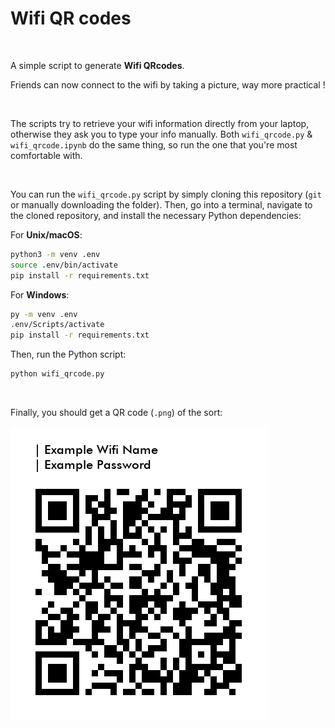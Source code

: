 <h1>Wifi QR codes</h1>

<br/>

A simple script to generate **Wifi QRcodes**. 

Friends can now connect to the wifi by taking a picture, way more practical !

<br/>

The scripts try to retrieve your wifi information directly from your laptop, otherwise they ask you to type your info manually. Both `wifi_qrcode.py` & `wifi_qrcode.ipynb` do the same thing, so run the one that you're most comfortable with. 

<br/>

You can run the `wifi_qrcode.py` script by simply cloning this repository (`git` or manually downloading the folder). Then, go into a terminal, navigate to the cloned repository, and install the necessary Python dependencies:

For **Unix/macOS**:

```sh
python3 -m venv .env
source .env/bin/activate
pip install -r requirements.txt
```

For **Windows**:

```sh
py -m venv .env
.env/Scripts/activate
pip install -r requirements.txt
```

Then, run the Python script:

```sh
python wifi_qrcode.py
```

<br/>

Finally, you should get a QR code (`.png`) of the sort:

![Wifi QRcode Example](https://github.com/paulcourty/Wifi_QRcode_generator/blob/main/Wifi%20Example.png)
